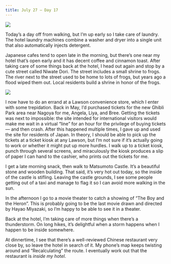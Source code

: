 ```yaml
---
title: July 27 — Day 17
---
```


![](./images/IMG_8610.jpg)

Today’s a day off from walking, but I’m up early so I take care of laundry. The hotel laundry machines combine a washer and dryer into a single unit that also automatically injects detergent.

Japanese cafes tend to open late in the morning, but there’s one near my hotel that’s open early and it has decent coffee and cinnamon toast. After taking care of some things back at the hotel, I head out again and stop by a cute street called Niwate Dori. The street includes a small shrine to frogs. The river next to the street used to be home to lots of frogs, but years ago a flood wiped them out. Local residents build a shrine in honor of the frogs.

![](./images/IMG_8622.jpg)

I now have to do an errand at a Lawson convenience store, which I enter with some trepidation. Back in May, I’d purchased tickets for the new Ghibli Park area near Nagoya for me, Angela, Liya, and Bree. Getting the tickets was next to impossible: the site intended for international visitors would make me wait in a virtual “line” for an hour for the privilege of buying tickets — and then crash. After this happened multiple times, I gave up and used the site for residents of Japan. In theory, I should be able to pick up the tickets at a ticket kiosk at any Lawson, but I’m not sure if it’s actually going to work or whether it might put up more hurdles. I walk up to a ticket kiosk, punch through several screens, and miraculously the kiosk produces a slip of paper I can hand to the cashier, who prints out the tickets for me.

I get a late morning snack, then walk to Matsumoto Castle. It’s a beautiful stone and wooden building. That said, it’s very hot out today, so the inside of the castle is stifling. Leaving the castle grounds, I see some people getting out of a taxi and manage to flag it so I can avoid more walking in the sun.

In the afternoon I go to a movie theater to catch a showing of “The Boy and the Heron”. This is probably going to be the last movie drawn and directed by Hayao Miyazaki, so I’m happy to be able to see it in a theater.

Back at the hotel, I’m taking care of more things when there’s a thunderstorm. On long hikes, it’s delightful when a storm happens when I happen to be inside somewhere.

At dinnertime, I see that there’s a well-reviewed Chinese restaurant very close by, so leave the hotel in search of it. My phone’s map keeps twisting around and “Recalculating” the route. I eventually work out that the restaurant is _inside my hotel_.
